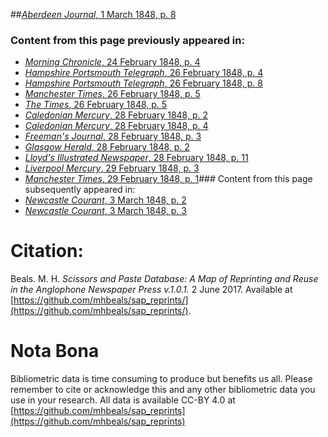 ##[*Aberdeen Journal*, 1 March 1848, p. 8](https://mhbeals.github.io/sap_html/Aberdeen-Journal/Aberdeen-Journal-1-March-1848-p-8)

### Content from this page previously appeared in:
+ [*Morning Chronicle*, 24 February 1848, p. 4](https://mhbeals.github.io/sap_html/Morning-Chronicle/Morning-Chronicle-24-February-1848-p-4)
+ [*Hampshire Portsmouth Telegraph*, 26 February 1848, p. 4](https://mhbeals.github.io/sap_html/Hampshire-Portsmouth-Telegraph/Hampshire-Portsmouth-Telegraph-26-February-1848-p-4)
+ [*Hampshire Portsmouth Telegraph*, 26 February 1848, p. 8](https://mhbeals.github.io/sap_html/Hampshire-Portsmouth-Telegraph/Hampshire-Portsmouth-Telegraph-26-February-1848-p-8)
+ [*Manchester Times*, 26 February 1848, p. 5](https://mhbeals.github.io/sap_html/Manchester-Times/Manchester-Times-26-February-1848-p-5)
+ [*The Times*, 26 February 1848, p. 5](https://mhbeals.github.io/sap_html/The-Times/The-Times-26-February-1848-p-5)
+ [*Caledonian Mercury*, 28 February 1848, p. 2](https://mhbeals.github.io/sap_html/Caledonian-Mercury/Caledonian-Mercury-28-February-1848-p-2)
+ [*Caledonian Mercury*, 28 February 1848, p. 4](https://mhbeals.github.io/sap_html/Caledonian-Mercury/Caledonian-Mercury-28-February-1848-p-4)
+ [*Freeman's Journal*, 28 February 1848, p. 3](https://mhbeals.github.io/sap_html/Freeman's-Journal/Freeman's-Journal-28-February-1848-p-3)
+ [*Glasgow Herald*, 28 February 1848, p. 2](https://mhbeals.github.io/sap_html/Glasgow-Herald/Glasgow-Herald-28-February-1848-p-2)
+ [*Lloyd's Illustrated Newspaper*, 28 February 1848, p. 11](https://mhbeals.github.io/sap_html/Lloyd's-Illustrated-Newspaper/Lloyd's-Illustrated-Newspaper-28-February-1848-p-11)
+ [*Liverpool Mercury*, 29 February 1848, p. 3](https://mhbeals.github.io/sap_html/Liverpool-Mercury/Liverpool-Mercury-29-February-1848-p-3)
+ [*Manchester Times*, 29 February 1848, p. 1](https://mhbeals.github.io/sap_html/Manchester-Times/Manchester-Times-29-February-1848-p-1)### Content from this page subsequently appeared in:
+ [*Newcastle Courant*, 3 March 1848, p. 2](https://mhbeals.github.io/sap_html/Newcastle-Courant/Newcastle-Courant-3-March-1848-p-2)
+ [*Newcastle Courant*, 3 March 1848, p. 3](https://mhbeals.github.io/sap_html/Newcastle-Courant/Newcastle-Courant-3-March-1848-p-3)
                    
# Citation: 

Beals. M. H. *Scissors and Paste Database: A Map of Reprinting and Reuse in the Anglophone Newspaper Press v.1.0.1.* 2 June 2017. Available at [https://github.com/mhbeals/sap_reprints/](https://github.com/mhbeals/sap_reprints/). 
                    
# Nota Bona

Bibliometric data is time consuming to produce but benefits us all. Please remember to cite or acknowledge this and any other bibliometric data you use in your research. All data is available CC-BY 4.0 at [https://github.com/mhbeals/sap_reprints](https://github.com/mhbeals/sap_reprints)